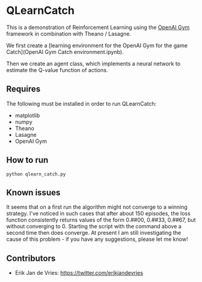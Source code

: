 # QLearnCatch

This is a demonstration of Reinforcement Learning using the [OpenAI Gym](https://gym.openai.com/)
framework in combination with Theano / Lasagne.

We first create a [learning environment for the OpenAI Gym for the game Catch](OpenAI Gym Catch environment.ipynb).

Then we create an agent class, which implements a neural network to estimate
the Q-value function of actions.

## Requires

The following must be installed in order to run QLearnCatch:

 - matplotlib
 - numpy
 - Theano
 - Lasagne
 - OpenAI Gym

## How to run

```
python qlearn_catch.py
```

## Known issues

It seems that on a first run the algorithm might not converge to a winning
strategy. I've noticed in such cases that after about 150 episodes, the loss
function consistently returns values of the form 0.##00, 0.##33, 0.##67, but
without converging to 0. Starting the script with the command above a second
time then does converge. At present I am still investigating the cause of this
problem - if you have any suggestions, please let me know!

## Contributors

- Erik Jan de Vries: https://twitter.com/erikjandevries
